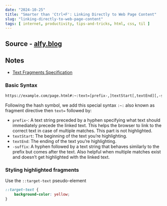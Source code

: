 ```yaml
---
date: "2024-10-25"
title: "Smarter than 'Ctrl+F': Linking Directly to Web Page Content"
slug: "linking-directly-to-web-page-content"
tags: [ internet, productivity, tips-and-tricks, html, css, til ]
---
```




## Source - [alfy.blog][1]

## Notes
* [Text Fragments Specification][2]

### Basic Syntax

```bash
https://example.com/page.html#:~:text=[prefix-,]textStart[,textEnd][,-suffix]
```

Following the hash symbol, we add this special syntax `:~:` also known as fragment directive then `text=` followed by:

* `prefix`-: A text string preceded by a hyphen specifying what text should immediately precede the linked text. This helps the browser to link to the correct text in case of multiple matches. This part is not highlighted.
* `textStart`: The beginning of the text you’re highlighting.
* `textEnd`: The ending of the text you’re highlighting.
* `-suffix`: A hyphen followed by a text string that behaves similarly to the prefix but comes after the text. Also helpful when multiple matches exist and doesn’t get highlighted with the linked text.

### Styling highlighted fragments

Use the `::target-text` pseudo-element

```css
::target-text {
    background-color: yellow;
}
```



  [1]: https://alfy.blog/2024/10/19/linking-directly-to-web-page-content.html
  [2]: https://wicg.github.io/scroll-to-text-fragment/
